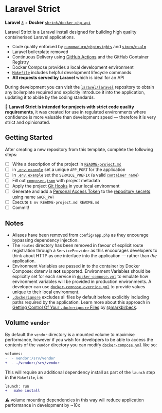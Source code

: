 # Laravel Strict

**Laravel** [`8`][laravel-8] + **Docker**
[`shrink/docker-php-api`][shrink/docker-php-api]

Laravel Strict is a Laravel install designed for building high quality
containerised Laravel applications.

* Code quality enforced by [`nunomaduro/phpinsights`][php-insights] and
  [`vimeo/psalm`][psalm]
* Laravel boilerplate removed
* Continuous Delivery using [GitHub Actions][workflows/build] and the GitHub
  Container Registry
* Docker Compose provides a local development environment
* [`Makefile`](Makefile) includes helpful development lifecycle commands
* **All requests served by Laravel** which is ideal for an API

During development you can visit the [`laravel/laravel`][laravel/laravel]
repository to obtain any boilerplate required and explicitly introduce it into
the application, updating it to abide by the coding standards.

:thought_balloon: **Laravel Strict is intended for projects with strict code
quality requirements**, it was created for use in regulated environments where
confidence is more valuable than development speed — therefore it is very strict
and opinionated.

## Getting Started

After creating a new repository from this template, complete the following
steps:

- [ ] Write a description of the project in
      [`README-project.md`][readme-project]
- [ ] in [`.env.example`][.env.example] set a unique `APP_PORT` for the
      application
- [ ] in [`.env.example`][.env.example] set the `SERVICE_PREFIX` (a
      valid [`container name`][docker/name])
- [ ] Fill out [`composer.json`][composer.json] with project metadata
- [ ] Apply the project [Git Hooks][hooks] in your local environment
- [ ] Generate and add a [Personal Access Token][ghcr-pat] to the
      [repository secrets][secrets] using name `GHCR_PAT`
- [ ] Execute `$ mv README-project.md README.md`
- [ ] Commit!

## Notes

* Aliases have been removed from `config/app.php` as they encourage bypassing
  dependency injection.
* The `routes` directory has been removed in favour of explicit route
  registration through a `ServiceProvider` as this encourages developers
  to think about HTTP as one interface into the application — rather than _the_
  application.
* Environment Variables are passed in to the container by Docker Compose: dotenv
  is **not** supported. Environment Variables should be explicitly set for
  each service in [`docker-compose.yml`][dc-config] to emulate how
  environment variables will be provided in production environments. A developer
  can use [`docker-compose.override.yml`][dc-override] to provide values unique
  to their local environment.
* [`.dockerignore`][docker-ignore] excludes all files by default before
  explicitly including paths required by the application. Learn more about this
  approach in [Getting Control Of Your `.dockerignore` Files][ignore-by-default]
  by [@markbirbeck][markbirkbeck].

## Volume `vendor`

By default the `vendor` directory is a mounted volume to maximise performance,
however if you wish for developers to be able to access the contents of the
`vendor` directory you can modify [`docker-compose.yml`][dc-config] like so:

```diff
volumes:
-  - vendor:/srv/vendor
+  - ./vendor:/srv/vendor
```

This will require an additional dependency install as part of the `launch` step
in the `Makefile`, i.e:

```diff
launch: run
+	make install
```

:warning: volume mounting dependencies in this way will reduce application
performance in development by ~10x

[laravel-8]: https://laravel.com/docs/8.x
[shrink/docker-php-api]: https://github.com/shrink/docker-php-api
[php-insights]: https://phpinsights.com
[psalm]: https://psalm.dev
[workflows/build]: .github/workflows/build.yml
[laravel/laravel]: https://github.com/laravel/laravel
[readme-project]: README-project.md
[.env.example]: .env.example
[composer.json]: composer.json
[docker/name]: https://github.com/moby/moby/blob/19.03/daemon/names/names.go#L6
[hooks]: README-project.md#hooks
[ghcr-pat]: https://docs.github.com/en/packages/getting-started-with-github-container-registry/migrating-to-github-container-registry-for-docker-images#authenticating-with-the-container-registry
[secrets]: settings/secrets
[dc-config]: docker-compose.yml
[dc-override]: https://docs.docker.com/compose/extends/#understanding-multiple-compose-files
[docker-ignore]: .dockerignore
[ignore-by-default]: https://youknowfordevs.com/2018/12/07/getting-control-of-your-dockerignore-files.html
[markbirkbeck]: https://github.com/markbirbeck
